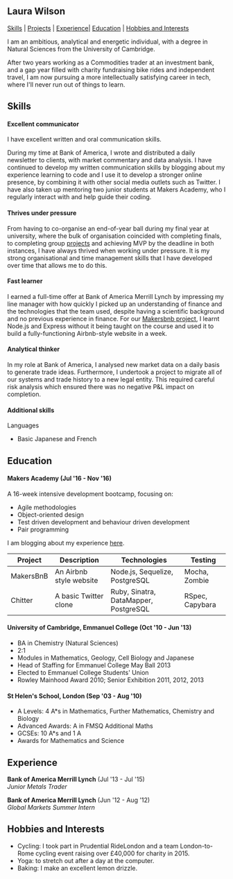 ## Laura Wilson

[Skills](##Skills) | [Projects](##Projects) | [Experience](##Experience)| [Education](##Education) | [Hobbies and Interests](##Hobbies)

I am an ambitious, analytical and energetic individual, with a degree in Natural Sciences from the University of Cambridge.

After two years working as a Commodities trader at an investment bank, and a gap year filled with charity fundraising bike rides and independent travel, I am now pursuing a more intellectually satisfying career in tech, where I'll never run out of things to learn.

## Skills

#### Excellent communicator

I have excellent written and oral communication skills.

During my time at Bank of America, I wrote and distributed a daily newsletter to clients, with market commentary and data analysis. I have continued to develop my written communication skills by blogging about my experience learning to code and I use it to develop a stronger online presence, by combining it with other social media outlets such as Twitter.
I have also taken up mentoring two junior students at Makers Academy, who I regularly interact with and help guide their coding.

#### Thrives under pressure

From having to co-organise an end-of-year ball during my final year at university, where the bulk of organisation coincided with completing finals, to completing group [projects](####Makers) and achieving MVP by the deadline in both instances, I have always thrived when working under pressure. It is my strong organisational and time management skills that I have developed over time that allows me to do this.

#### Fast learner

I earned a full-time offer at Bank of America Merrill Lynch by impressing my line manager with how quickly I picked up an understanding of finance and the technologies that the team used, despite having a scientific background and no previous experience in finance. For our [Makersbnb project](http://github.com/lsewilson/makers-bnb), I learnt Node.js and Express without it being taught on the course and used it to build a fully-functioning Airbnb-style website in a week.  

#### Analytical thinker

In my role at Bank of America, I analysed new market data on a daily basis to generate trade ideas. Furthermore, I undertook a project to migrate all of our systems and trade history to a new legal entity. This required careful risk analysis which ensured there was no negative P&L impact on completion.

#### Additional skills

Languages

- Basic Japanese and French  

## Education

#### Makers Academy (Jul '16 - Nov '16)

A 16-week intensive development bootcamp, focusing on:

- Agile methodologies
- Object-oriented design
- Test driven development and behaviour driven development
- Pair programming

I am blogging about my experience [here](http://codingwithlaura.wordpress.com).

| Project   | Description | Technologies | Testing |
|---        |---          |---           |---      |
| MakersBnB | An Airbnb style website | Node.js, Sequelize, PostgreSQL | Mocha, Zombie |
| Chitter | A basic Twitter clone | Ruby, Sinatra, DataMapper, PostgreSQL | RSpec, Capybara |

#### University of Cambridge, Emmanuel College  (Oct '10 - Jun '13)

- BA in Chemistry (Natural Sciences)
- 2:1
- Modules in Mathematics, Geology, Cell Biology and Japanese
- Head of Staffing for Emmanuel College May Ball 2013
- Elected to Emmanuel College Students' Union
- Rowley Mainhood Award 2010; Senior Exhibition 2011, 2012, 2013

#### St Helen's School, London (Sep '03 - Aug '10)

- A Levels:        4 A*s in Mathematics, Further Mathematics, Chemistry and Biology
- Advanced Awards: A in FMSQ Additional Maths
- GCSEs:           10 A*s and 1 A
- Awards for Mathematics and Science

## Experience

**Bank of America Merrill Lynch** (Jul '13 - Jul '15)    
*Junior Metals Trader*  

**Bank of America Merrill Lynch** (Jun '12 - Aug '12)   
*Global Markets Summer Intern*  

## Hobbies and Interests

- Cycling: I took part in Prudential RideLondon and a team London-to-Rome cycling event raising over £40,000 for charity in 2015.
- Yoga: to stretch out after a day at the computer.
- Baking: I make an excellent lemon drizzle.
